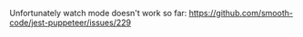 Unfortunately watch mode doesn't work so far: https://github.com/smooth-code/jest-puppeteer/issues/229